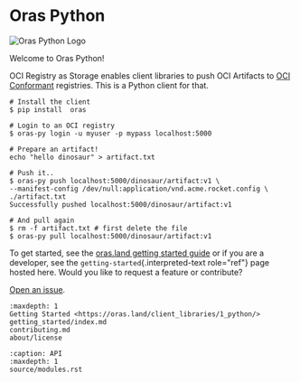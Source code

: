 # Oras Python

![Oras Python Logo](https://raw.githubusercontent.com/oras-project/oras-www/main/docs/assets/images/oras.png)

Welcome to Oras Python!

OCI Registry as Storage enables client libraries to push OCI Artifacts
to [OCI Conformant](https://github.com/opencontainers/oci-conformance)
registries. This is a Python client for that.

``` console
# Install the client
$ pip install  oras

# Login to an OCI registry
$ oras-py login -u myuser -p mypass localhost:5000

# Prepare an artifact!
echo "hello dinosaur" > artifact.txt

# Push it..
$ oras-py push localhost:5000/dinosaur/artifact:v1 \
--manifest-config /dev/null:application/vnd.acme.rocket.config \
./artifact.txt
Successfully pushed localhost:5000/dinosaur/artifact:v1

# And pull again
$ rm -f artifact.txt # first delete the file
$ oras-py pull localhost:5000/dinosaur/artifact:v1
```

To get started, see the [oras.land getting started
guide](https://oras.land/client_libraries/1_python/) or if you are a
developer, see the `getting-started`{.interpreted-text role="ref"} page
hosted here. Would you like to request a feature or contribute?

[Open an issue](https://github.com/oras-project/oras-py/issues).

```{toctree}
:maxdepth: 1
Getting Started <https://oras.land/client_libraries/1_python/>
getting_started/index.md
contributing.md
about/license
```

```{toctree}
:caption: API
:maxdepth: 1
source/modules.rst
```

